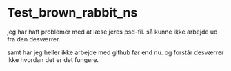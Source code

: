 # Test_brown_rabbit_ns
jeg har haft problemer med at læse jeres psd-fil.
så kunne ikke arbejde ud fra den desværrer.

samt har jeg heller ikke arbejde med github før end nu.
og forstår desværrer ikke hvordan det er det fungere. 
